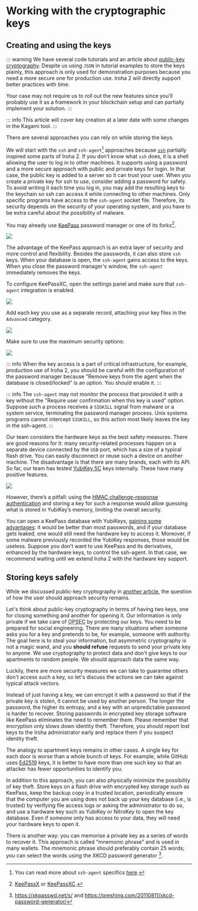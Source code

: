 # Working with the cryptographic keys

## Creating and using the keys

::: warning
We have several code tutorials and an article about [public-key cryptography](./keys.html). Despite us using `JSON` in tutorial examples to store the keys plainly, this approach is only used for demonstration purposes because you need a more secure one for production use. Iroha 2 will directly support better practices with time.

Your case may not require us to roll out the new features since you’ll probably use it as a framework in your blockchain setup and can partially implement your solution.
:::

::: info
This article will cover key creation at a later date with some changes in the Kagami tool.
:::

There are several approaches you can rely on while storing the keys.

We will start with the `ssh` and `ssh-agent`[^1] approaches because [`ssh`](https://www.openssh.com/) partially inspired some parts of Iroha 2.
If you don’t know what `ssh` does, it is a shell allowing the user to log in to other machines. It supports using a password and a more secure approach with public and private keys for login. In that case, the public key is added to a server so it can trust your user.
When you create a private key for ssh to use, consider adding a password for safety.
To avoid writing it each time you log in, you may add the resulting keys to the keychain so ssh can access it while connecting to other machines.
Only specific programs have access to the `ssh-agent` socket file. Therefore, its security depends on the security of your operating system, and you have to be extra careful about the possibility of malware.

You may already use [KeePass](https://keepass.info/) password manager or one of its forks[^2].

![](../../img/KeePassXC.png)

The advantage of the KeePass approach is an extra layer of security and more control and flexibility.
Besides the passwords, it can also store `ssh` keys.
When your database is open, the `ssh-agent` gains access to the keys. When you close the password manager's window, the `ssh-agent` immediately removes the keys.

To configure KeePassXC, open the settings panel and make sure that `ssh-agent` integration is enabled.

![](../../img/keepassxc_ssh_agent.png)

Add each key you use as a separate record, attaching your key files in the `Advanced` category.

![](../../img/keepassxc_private_key.png)

Make sure to use the maximum security options:

![](../../img/keepassxc_pk_agent.png)

::: info
When the key access is a part of critical infrastructure, for example, production use of Iroha 2, you should be careful with the configuration of the password manager because "Remove keys from the agent when the database is closed/locked" is an option. You should enable it.
:::

::: info
The `ssh-agent` may not monitor the process that provided it with a key without the "Require user confirmation when this key is used" option. Suppose such a process receives a `SIGKILL` signal from malware or a system service, terminating the password manager process. Unix systems programs cannot intercept `SIGKILL`, so this action most likely leaves the key in the ssh-agent.
:::

Our team considers the hardware keys as the best safety measures. There are good reasons for it: many security-related processes happen on a separate device connected by the `USB` port, which has a size of a typical flash drive. You can easily disconnect or reuse such a device on another machine. The disadvantage is that there are many brands, each with its API. So far, our team has tested [YubiKey 5C](https://www.yubico.com/il/product/yubikey-5c/) keys internally. These have many positive features.

![](../../img/yubikey_up.jpg)

However, there’s a pitfall: using the [HMAC challenge-response authentication](https://en.wikipedia.org/wiki/Challenge%E2%80%93response_authentication) and storing a key for such a response would allow guessing what is stored in YubiKey’s memory, limiting the overall security.

You can open a KeePass database with YubiKeys, [gaining some advantages](https://security.stackexchange.com/a/258414/15190): it would be better than most passwords, and if your database gets leaked, one would still need the hardware key to access it. Moreover, if some malware previously recorded the YubiKey responses, those would be useless.
Suppose you don’t want to use KeePass and its derivatives, enhanced by the hardware keys, to control the ssh-agent. In that case, we recommend waiting until we extend Iroha 2 with the hardware key support.

## Storing keys safely

While we discussed public-key cryptography in [another article](../configure/keys), the question of how the user should approach security remains.

Let's think about public-key cryptography in terms of having two keys, one for closing something and another for opening it. Our information is only private if we take care of <abbr title="operational security">OPSEC</abbr> by protecting our keys. You need to be prepared for social engineering. There are many situations when someone asks you for a key and pretends to be, for example, someone with authority. The goal here is to steal your information, but asymmetric cryptography is not a magic wand, and you **should refuse** requests to send your private key to anyone. We use cryptography to protect data and don't give keys to our apartments to random people. We should approach data the same way.

Luckily, there are more security measures we can take to guarantee others don't access such a key, so let's discuss the actions we can take against typical attack vectors.

Instead of just having a key, we can encrypt it with a password so that if the private key is stolen, it cannot be used by another person. The longer the password, the higher its entropy, and a key with an unpredictable password is harder to recover. Storing passwords in encrypted key storage software like KeePass eliminates the need to remember them. Please remember that encryption only slows down identity theft. Therefore, you should report lost keys to the Iroha administrator early and replace them if you suspect identity theft.

The analogy to apartment keys remains in other cases. A single key for each door is worse than a whole bunch of keys. For example, while GitHub uses [Ed2519](https://ed25519.cr.yp.to/) keys, it is better to have more than one such key so that an attacker has fewer opportunities to identify you.

In addition to this approach, you can also physically minimize the possibility of key theft. Store keys on a flash drive with encrypted key storage such as KeePass, keep the backup copy in a trusted location, periodically ensure that the computer you are using does not back up your key database (i.e., is trusted) by verifying file access logs or asking the administrator to do so, and use a hardware key such as YubiKey or NitroKey to open the key database. Even if someone only has access to your data, they will need your hardware keys to open it.

There is another way: you can memorise a private key as a series of words to recover it. This approach is called “mnemonic phrase” and is used in many wallets. The mnemonic phrase should preferably contain 25 words; you can select the words using the XKCD password generator [^3].

[^1]: You can read more about `ssh-agent` specifics [here](https://www.ssh.com/academy/ssh/agent).
[^2]: [KeePassX](https://www.keepassx.org/) or [KeePassXC](https://keepassxc.org/).
[^3]: https://xkpasswd.net/s/ and https://preshing.com/20110811/xkcd-password-generator/